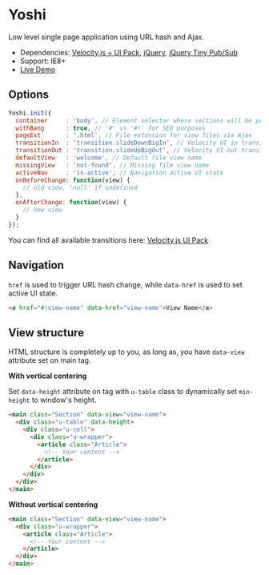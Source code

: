 # Yoshi
Low level single page application using URL hash and Ajax.

+ Dependencies: [Velocity.js + UI Pack](http://julian.com/research/velocity/), [jQuery](http://jquery.com/), [jQuery Tiny Pub/Sub](https://github.com/cowboy/jquery-tiny-pubsub)
+ Support: IE8+
+ [Live Demo](http://www.kolszewski.com/yoshi/)

## Options

```javascript
Yoshi.init({
  container     : 'body', // Element selector where sections will be prepended
  withBang      : true, // '#' vs '#!' for SEO purposes
  pageExt       : '.html', // File extension for view files via Ajax
  transitionIn  : 'transition.slideDownBigIn', // Velocity UI in transition
  transitionOut : 'transition.slideUpBigOut', // Velocity UI out transition
  defaultView   : 'welcome', // Default file view name
  missingView   : 'not-found', // Missing file view name
  activeNav     : 'is-active', // Navigation active UI state
  onBeforeChange: function(view) {
    // old view, 'null' if undefined
  },
  onAfterChange: function(view) {
    // new view
  }
});
```

You can find all available transitions here: [Velocity.js UI Pack](http://julian.com/research/velocity/#uiPack)

## Navigation

`href` is used to trigger URL hash change, while `data-href` is used to set active UI state.

```html
<a href="#!view-name" data-href="view-name">View Name</a>
```

## View structure

HTML structure is completely up to you, as long as, you have `data-view` attribute set on main tag.

**With vertical centering**

Set `data-height` attribute on tag with `u-table` class to dynamically set `min-height` to window's height.

```html
<main class="Section" data-view="view-name">
  <div class="u-table" data-height>
    <div class="u-cell">
      <div class="u-wrapper">
        <article class="Article">
          <!-- Your content -->
        </article>
      </div>
    </div>
  </div>
</main>

```

**Without vertical centering**

```html
<main class="Section" data-view="view-name">
  <div class="u-wrapper">
    <article class="Article">
      <!-- Your content -->
    </article>
  </div>
</main>
```

